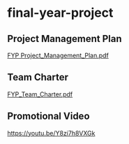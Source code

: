 # final-year-project

## Project Management Plan
[FYP Project_Management_Plan.pdf](https://github.com/user-attachments/files/20026395/FT06_Project_Management_Plan.pdf)

## Team Charter
[FYP_Team_Charter.pdf](https://github.com/user-attachments/files/20026402/FT06_Team_Charter.pdf)


## Promotional Video
https://youtu.be/Y8zi7h8VXGk
